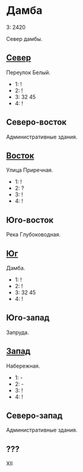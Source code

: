 # Дамба

З:  2420

Север дамбы.

## [Север](./500100.md)

Переулок Белый.

* 1:    !
* 2:    !
* 3:    32  45
* 4:    !

## Северо-восток

Административные здания.

## [Восток](./520110.md)

Улица Приречная.

* 1:    !
* 2:    ?
* 3:    !
* 4:    !

## Юго-восток

Река Глубоководная.

## [Юг](./500120.md)

Дамба.

* 1:    !
* 2:    !
* 3:    32  45
* 4:    !

## Юго-запад

Запруда.

## [Запад](./490110/md)

Набережная.

* 1:    -
* 2:    -
* 3:    !
* 4:    !

## Северо-запад

Административные здания.

## ???

XII
